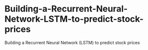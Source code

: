 # Building-a-Recurrent-Neural-Network-LSTM-to-predict-stock-prices
Building a Recurrent Neural Network (LSTM) to predict stock prices
